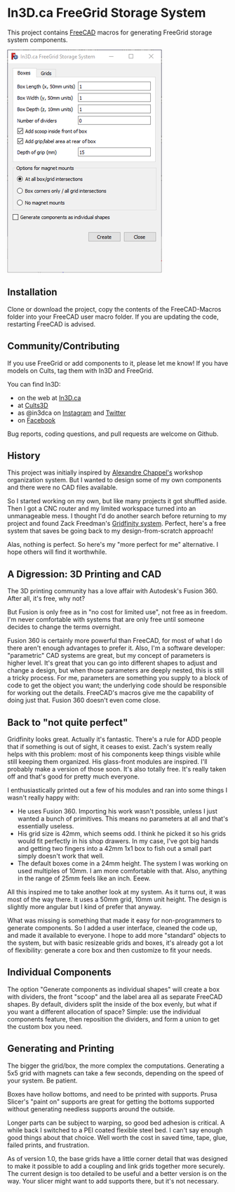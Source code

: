 # In3D.ca FreeGrid Storage System

This project contains [FreeCAD](https://freecadweb.org) macros for generating FreeGrid storage system components.

![screen capture of the FreeGrid User Interface](img/screen.png "FreeGrid dialog")

## Installation

Clone or download the project, copy the contents of the FreeCAD-Macros folder into your FreeCAD user macro folder.
If you are updating the code, restarting FreeCAD is advised.

## Community/Contributing

If you use FreeGrid or add components to it, please let me know! If you have models on Cults, tag them with In3D and
FreeGrid.

You can find In3D:

* on the web at [In3D.ca](https://in3d.ca)
* at [Cults3D](https://cults3d.com/en/users/In3d/creations)
* as @in3dca on [Instagram](https://www.instagram.com/in3dca/) and [Twitter](https://twitter.com/in3dca)
* on [Facebook](https://www.facebook.com/in3dca)

Bug reports, coding questions, and pull requests are welcome on Github.

## History

This project was initially inspired by [Alexandre Chappel's](https://www.youtube.com/watch?v=OsLc76k4KeM) workshop
organization system. But I wanted to design some of my own components and there were no CAD files available.

So I started working on my own, but like many projects it got shuffled aside. Then I got a CNC router and
my limited workspace turned into an unmanageable mess. I thought I'd do another search before returning to my project
and found Zack Freedman's [Gridfinity system](https://www.youtube.com/watch?v=ra_9zU-mnl8). Perfect, here's a free
system that saves be going back to my design-from-scratch approach!

Alas, nothing is perfect. So here's my "more perfect for me" alternative. I hope others will find it worthwhile.

## A Digression: 3D Printing and CAD

The 3D printing community has a love affair with Autodesk's Fusion 360. After all, it's free, why not?

But Fusion is only free as in "no cost for limited use", not free as in freedom. I'm never comfortable with systems that
are only free until someone decides to change the terms overnight.

Fusion 360 is certainly more powerful than FreeCAD, for most of what I do there aren't enough advantages to prefer it.
Also, I'm a software developer: "parametric" CAD systems are great, but my concept of parameters is higher level. It's
great that you can go into different shapes to adjust and change a design, but when those parameters are deeply nested,
this is still a tricky process. For me, parameters are something you supply to a block of code to get the object you
want; the underlying code should be responsible for working out the details. FreeCAD's macros give me the capability of
doing just that. Fusion 360 doesn't even come close.

## Back to "not quite perfect"

Gridfinity looks great. Actually it's fantastic. There's a rule for ADD people that if something is out of
sight, it ceases to exist. Zach's system really helps with this problem: most of his components keep things visible
while still keeping them organized. His glass-front modules are inspired. I'll probably make a version of those soon.
It's also totally free. It's really taken off and that's good for pretty much everyone.

I enthusiastically printed out a few of his modules and ran into some things I wasn't really happy with:

* He uses Fusion 360. Importing his work wasn't possible, unless I just wanted a bunch of primitives.
  This means no parameters at all and that's essentially useless.
* His grid size is 42mm, which seems odd. I think he picked it so his grids would fit perfectly in his shop drawers.
  In my case, I've got big hands and getting two fingers into a 42mm 1x1 box to fish out a small part simply doesn't
  work that well.
* The default boxes come in a 24mm height. The system I was working on used multiples of 10mm. I am more
  comfortable with that. Also, anything in the range of 25mm feels like an inch. Eeew.

All this inspired me to take another look at my system. As it turns out, it was most of the way there. It uses a
50mm grid, 10mm unit height. The design is slightly more angular but I kind of prefer that anyway.

What was missing is something that made it easy for non-programmers to generate components. So I added a user interface,
cleaned the code up, and made it available to everyone. I hope to add more "standard" objects to the system, but with
basic resizeable grids and boxes, it's already got a lot of flexibility: generate a core box and then customize to fit
your needs.

## Individual Components

The option "Generate components as individual shapes" will create a box with dividers, the front "scoop" and the label
area all as separate FreeCAD shapes. By default, dividers split the inside of the box evenly, but what if you want a
different allocation of space? Simple: use the individual components feature, then reposition the dividers, and form a
union to get the custom box you need.

## Generating and Printing

The bigger the grid/box, the more complex the computations. Generating a 5x5 grid with magnets can take a few seconds,
depending on the speed of your system. Be patient.

Boxes have hollow bottoms, and need to be printed with supports. Prusa Slicer's "paint on" supports are great for
getting the bottoms supported without generating needless supports around the outside.

Longer parts can be subject to warping, so good bed adhesion is critical. A while back I switched to a PEI coated
flexible steel bed. I can't say enough good things about that choice. Well worth the cost in saved time, tape, glue,
failed prints, and frustration.

As of version 1.0, the base grids have a little corner detail that was designed to make it possible to add a coupling
and link grids together more securely. The current design is too detailed to be useful and a better version is on
the way. Your slicer might want to add supports there, but it's not necessary.